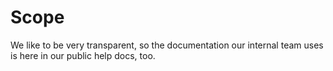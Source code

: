 # Scope

We like to be very transparent, so the documentation our internal team uses is here in our public help docs, too.

